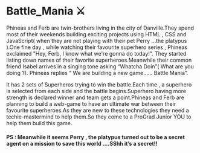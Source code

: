 # Battle_Mania ⚔️

Phineas and Ferb are twin-brothers living in the city of Danville.They spend most of their weekends building exciting projects using HTML , CSS and JavaScript( when they are not playing with their pet  Perry ...the platypus ).One fine day , while watching their favourite superhero series , Phineas exclaimed "Hey, Ferb, I know what we're gonna do today!". They started listing down names of their favorite superheroes.Meanwhile their common friend Isabel arrives in a singing tone asking  “Whatcha Doin”( What are you doing ?). Phineas replies “ We are building a new game…… Battle Mania”.

It has 2 sets of Superheros trying to win the battle.Each time , a superhero is selected from each side and the battle begins.Superhero having more strength is declared winner and team gets a point.Phineas and Ferb are planning to build a web-game to have an ultimate war between their favourite superheroes.As they are new to these technologies they need a techie-mastermind to help them.So they come to a ProGrad Junior  YOU to help them build  this game.

#### PS : Meanwhile it seems Perry , the platypus turned out to be a secret agent on a mission to save this world ….SShh it’s a secret!!


